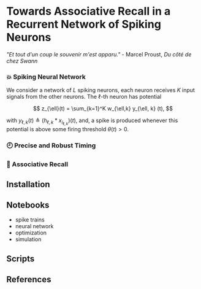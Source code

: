 # Towards Associative Recall in a Recurrent Network of Spiking Neurons

*"Et tout d'un coup le souvenir m'est apparu."* - Marcel Proust, *Du côté de chez Swann*

### :boom: Spiking Neural Network

We consider a network of $L$ spiking neurons, each neuron receives $K$ input signals from the other neurons.
The $\ell$-th neuron has potential

$$
    z_{\ell}(t) = \sum_{k=1}^K w_{\ell,k} y_{\ell, k} (t),
$$

with $y_{\ell, k} (t) \triangleq (h_{\ell, k} * x_{i_{\ell, k}})(t)$, and, a spike is produced whenever this potential is above some firing threshold $\theta(t) > 0$.

### :clock9: Precise and Robust Timing

### :link: Associative Recall

## Installation

## Notebooks

- spike trains
- neural network
- optimization
- simulation

## Scripts

## References

